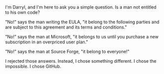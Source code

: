 I'm Darryl, and I'm here to ask you a simple question. Is a man not entitled to his own code?

"No!" says the man writing the EULA, "it belong to the following parties and are subject to this agreement and its terms and conditions."

"No!" says the man at Microsoft, "it belongs to us until you purchase a new subscription in an overpriced user plan."

"No!" says the man at Source Forge, "it belong to everyone!"

I rejected those answers. Instead, I chose something different. I chose the impossible. I chose GitHub.
